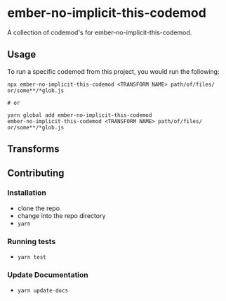 # ember-no-implicit-this-codemod


A collection of codemod's for ember-no-implicit-this-codemod.

## Usage

To run a specific codemod from this project, you would run the following:

```
npx ember-no-implicit-this-codemod <TRANSFORM NAME> path/of/files/ or/some**/*glob.js

# or

yarn global add ember-no-implicit-this-codemod
ember-no-implicit-this-codemod <TRANSFORM NAME> path/of/files/ or/some**/*glob.js
```

## Transforms

<!--TRANSFORMS_START-->
<!--TRANSFORMS_END-->

## Contributing

### Installation

* clone the repo
* change into the repo directory
* `yarn`

### Running tests

* `yarn test`

### Update Documentation

* `yarn update-docs`